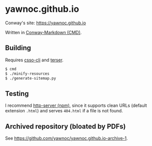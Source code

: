 # yawnoc.github.io

Conway's site: https://yawnoc.github.io

Written in [Conway-Markdown (CMD)][cmd].

## Building

Requires [csso-cli] and [terser].

````bash
$ cmd
$ ./minify-resources
$ ./generate-sitemap.py
````

## Testing

I recommend [http-server (npm)][http-server],
since it supports clean URLs (default extension `.html`)
and serves `404.html` if a file is not found.

## Archived repository (bloated by PDFs)

See <https://github.com/yawnoc/yawnoc.github.io-archive-1>.

[cmd]: https://github.com/conway-markdown/conway-markdown
[csso-cli]: https://github.com/css/csso-cli
[http-server]: https://github.com/http-party/http-server
[terser]: https://github.com/terser/terser

